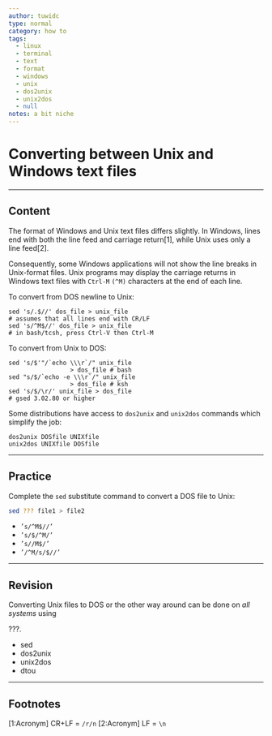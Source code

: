```yaml
---
author: tuwidc
type: normal
category: how to
tags:
  - linux
  - terminal
  - text
  - format
  - windows
  - unix
  - dos2unix
  - unix2dos
  - null
notes: a bit niche
---
```


# Converting between Unix and Windows text files


---

## Content

The format of Windows and Unix text files differs slightly. In Windows, lines end with both the line feed and carriage return[1], while Unix uses only a line feed[2]. 

Consequently, some Windows applications will not show the line breaks in Unix-format files. Unix programs may display the carriage returns in Windows text files with `Ctrl-M` `(^M)` characters at the end of each line. 

To convert from DOS newline to Unix:

```plain-text
sed 's/.$//' dos_file > unix_file
# assumes that all lines end with CR/LF
sed 's/^M$//' dos_file > unix_file
# in bash/tcsh, press Ctrl-V then Ctrl-M
```

To convert from Unix to DOS:

```plain-text
sed 's/$'"/`echo \\\r`/" unix_file
                 > dos_file # bash
sed "s/$/`echo -e \\\r`/" unix_file
                 > dos_file # ksh
sed 's/$/\r/' unix_file > dos_file
# gsed 3.02.80 or higher
```

Some distributions have access to `dos2unix` and `unix2dos` commands which simplify the job:

```plain-text
dos2unix DOSfile UNIXfile
unix2dos UNIXfile DOSfile
```


---

## Practice

Complete the `sed` substitute command to convert a DOS file to Unix:

```bash
sed ??? file1 > file2
```

- `’s/^M$//’`
- `’s/$/^M/’`
- `’s//M$/’`
- `’/^M/s/$//’`


---

## Revision

Converting Unix files to DOS or the other way around can be done on *all systems* using 

???.

- sed
- dos2unix
- unix2dos
- dtou


---

## Footnotes

[1:Acronym]
CR+LF = `/r/n`
[2:Acronym]
LF = `\n`
 
